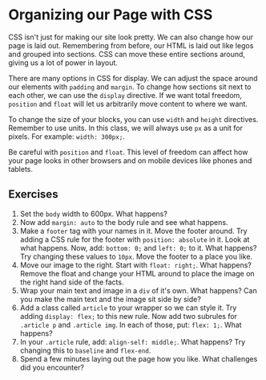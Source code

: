 # Organizing our Page with CSS

CSS isn't just for making our site look pretty. We can also change how our page is laid out. Remembering from before, our HTML is laid out like legos and grouped into sections. CSS can move these entire sections around, giving us a lot of power in layout.

There are many options in CSS for display. We can adjust the space around our elements with `padding` and `margin`. To change how sections sit next to each other, we can use the `display` directive. If we want total freedom, `position` and `float` will let us arbitrarily move content to where we want.

To change the size of your blocks, you can use `width` and `height` directives. Remember to use units. In this class, we will always use `px` as a unit for pixels. For example: `width: 300px;`.

Be careful with `position` and `float`. This level of freedom can affect how your page looks in other browsers and on mobile devices like phones and tablets.

## Exercises
1. Set the `body` width to 600px. What happens?
2. Now add `margin: auto` to the body rule and see what happens.
2. Make a `footer` tag with your names in it. Move the footer around. Try adding a CSS rule for the footer with `position: absolute` in it. Look at what happens. Now, add: `bottom: 0;` and `left: 0;` to it. What happens? Try changing these values to `10px`. Move the footer to a place you like.
3. Move our image to the right. Start with `float: right;`. What happens? Remove the float and change your HTML around to place the image on the right hand side of the facts.
4. Wrap your main text and image in a `div` of it's own. What happens? Can you make the main text and the image sit side by side?
5. Add a class called `article` to your wrapper so we can style it. Try adding `display: flex;` to this new rule. Now add two subrules for `.article p` and `.article img`. In each of those, put: `flex: 1;`. What happens?
6. In your `.article` rule, add: `align-self: middle;`. What happens? Try changing this to `baseline` and `flex-end`.
7. Spend a few minutes laying out the page how you like. What challenges did you encounter?
